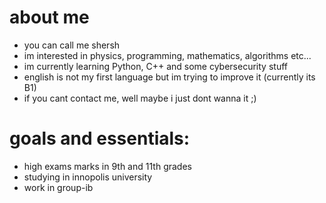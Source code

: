 # about me
- you can call me shersh
- im interested in physics, programming, mathematics, algorithms etc...
- im currently learning Python, C++ and some cybersecurity stuff
- english is not my first language but im trying to improve it (currently its B1)
- if you cant contact me, well maybe i just dont wanna it ;)

# goals and essentials:
- high exams marks in 9th and 11th grades
- studying in innopolis university
- work in group-ib
